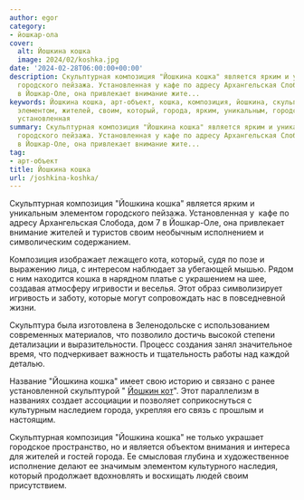```yaml
---
author: egor
category:
- йошкар-ола
cover:
  alt: Йошкина кошка
  image: 2024/02/koshka.jpg
date: '2024-02-28T06:00:00+00:00'
description: Скульптурная композиция "Йошкина кошка" является ярким и уникальным элементом
  городского пейзажа. Установленная у кафе по адресу Архангельская Слобода, дом 7
  в Йошкар-Оле, она привлекает внимание жите...
keywords: Йошкина кошка, арт-объект, кошка, композиция, йошкина, скульптурная, является,
  элементом, жителей, своим, который, города, ярким, уникальным, городского, пейзажа,
  установленная
summary: Скульптурная композиция "Йошкина кошка" является ярким и уникальным элементом
  городского пейзажа. Установленная у кафе по адресу Архангельская Слобода, дом 7
  в Йошкар-Оле, она привлекает внимание жите...
tag:
- арт-объект
title: Йошкина кошка
url: /joshkina-koshka/
---
```


Скульптурная композиция "Йошкина кошка" является ярким и уникальным элементом городского пейзажа. Установленная у  кафе по адресу Архангельская Слобода, дом 7 в Йошкар-Оле, она привлекает внимание жителей и туристов своим необычным исполнением и символическим содержанием.

Композиция изображает лежащего кота, который, судя по позе и выражению лица, с интересом наблюдает за убегающей мышью. Рядом с ним находится кошка в нарядном платье с украшением на шее, создавая атмосферу игривости и веселья. Этот образ символизирует игривость и заботу, которые могут сопровождать нас в повседневной жизни.

Скульптура была изготовлена в Зеленодольске с использованием современных материалов, что позволило достичь высокой степени детализации и выразительности. Процесс создания занял значительное время, что подчеркивает важность и тщательность работы над каждой деталью.

Название "Йошкина кошка" имеет свою историю и связано с ранее установленной скульптурой " [Йошкин кот](/joshkin_kot/)". Этот параллелизм в названиях создает ассоциации и позволяет соприкоснуться с культурным наследием города, укрепляя его связь с прошлым и настоящим.

Скульптурная композиция "Йошкина кошка" не только украшает городское пространство, но и является объектом внимания и интереса для жителей и гостей города. Ее смысловая глубина и художественное исполнение делают ее значимым элементом культурного наследия, который продолжает вдохновлять и восхищать людей своим присутствием.
